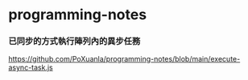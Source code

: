 # programming-notes

### 已同步的方式執行陣列內的異步任務
https://github.com/PoXuanla/programming-notes/blob/main/execute-async-task.js
